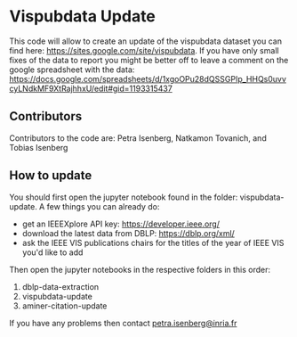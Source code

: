 # Vispubdata Update

This code will allow to create an update of the vispubdata dataset you can find here: https://sites.google.com/site/vispubdata. If you have only small fixes of the data to report you might be better off to leave a comment on the google spreadsheet with the data: https://docs.google.com/spreadsheets/d/1xgoOPu28dQSSGPIp_HHQs0uvvcyLNdkMF9XtRajhhxU/edit#gid=1193315437

## Contributors
Contributors to the code are:
Petra Isenberg, Natkamon Tovanich, and Tobias Isenberg

## How to update
You should first open the jupyter notebook found in the folder: vispubdata-update. A few things you can already do:
- get an IEEEXplore API key: https://developer.ieee.org/
- download the latest data from DBLP: https://dblp.org/xml/
- ask the IEEE VIS publications chairs for the titles of the year of IEEE VIS you'd like to add


Then open the jupyter notebooks in the respective folders in this order:
1. dblp-data-extraction
2. vispubdata-update
3. aminer-citation-update

If you have any problems then contact petra.isenberg@inria.fr
